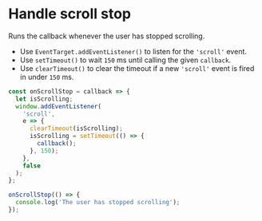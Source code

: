 # Handle scroll stop

Runs the callback whenever the user has stopped scrolling.

* Use `EventTarget.addEventListener()` to listen for the `'scroll'` event.
* Use `setTimeout()` to wait `150` ms until calling the given `callback`.
* Use `clearTimeout()` to clear the timeout if a new `'scroll'` event is fired in under `150` ms.

```js
const onScrollStop = callback => {
  let isScrolling;
  window.addEventListener(
    'scroll',
    e => {
      clearTimeout(isScrolling);
      isScrolling = setTimeout(() => {
        callback();
      }, 150);
    },
    false
  );
};
```

```js
onScrollStop(() => {
  console.log('The user has stopped scrolling');
});
```
